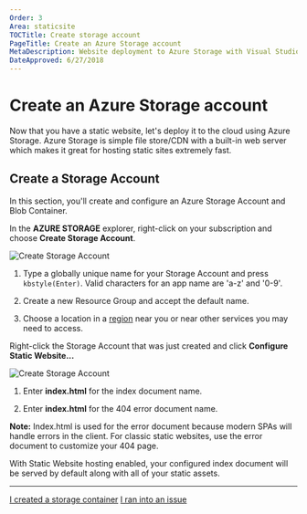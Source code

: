 ```yaml
---
Order: 3
Area: staticsite
TOCTitle: Create storage account
PageTitle: Create an Azure Storage account
MetaDescription: Website deployment to Azure Storage with Visual Studio Code
DateApproved: 6/27/2018
---
```

# Create an Azure Storage account

Now that you have a static website, let's deploy it to the cloud using Azure Storage. Azure Storage is simple file store/CDN with a built-in web server which makes it great for hosting static sites extremely fast.

## Create a Storage Account

In this section, you'll create and configure an Azure Storage Account and Blob Container.

In the **AZURE STORAGE** explorer, right-click on your subscription and choose **Create Storage Account**.

![Create Storage Account](images/static-website/create-storage-account.png)

1. Type a globally unique name for your Storage Account and press `kbstyle(Enter)`. Valid characters for an app name are 'a-z' and '0-9'.

2. Create a new Resource Group and accept the default name.

3. Choose a location in a [region](https://azure.microsoft.com/en-us/regions/) near you or near other services you may need to access.

Right-click the Storage Account that was just created and click **Configure Static Website...**

![Create Storage Account](images/static-website/configure-static-website.png)

1. Enter **index.html** for the index document name.

2. Enter **index.html** for the 404 error document name.

  **Note:** Index.html is used for the error document because modern SPAs will handle errors in the client. For classic static websites, use the error document to customize your 404 page.


With Static Website hosting enabled, your configured index document will be served by default along with all of your static assets.

----

<a class="tutorial-next-btn" href="/tutorials/static-website/deploy-website">I created a storage container</a>
<a class="tutorial-feedback-btn" onclick="reportIssue('node-deployment-staticwebsite', 'create-storage')" href="javascript:void(0)">I ran into an issue</a>
